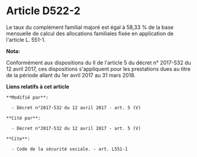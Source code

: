 # Article D522-2

Le taux du complément familial majoré est égal à 58,33 % de la base mensuelle de calcul des allocations familiales fixée en
application de l'article L. 551-1.

**Nota:**

Conformément aux dispositions du II de l'article 5 du décret n° 2017-532 du 12 avril 2017, ces dispositions s'appliquent pour
les prestations dues au titre de la période allant du 1er avril 2017 au 31 mars 2018.

**Liens relatifs à cet article**

	**Modifié par**:

	  - Décret n°2017-532 du 12 avril 2017 - art. 5 (V)

	**Cité par**:

	  - Décret n°2017-532 du 12 avril 2017 - art. 5 (V)

	**Cite**:

	  - Code de la sécurité sociale. - art. L551-1
